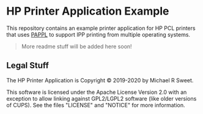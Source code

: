 HP Printer Application Example
==============================

This repository contains an example printer application for HP PCL printers that
uses [PAPPL](https://www.msweet.org/pappl) to support IPP printing from multiple
operating systems.

> More readme stuff will be added here soon!


Legal Stuff
-----------

The HP Printer Application is Copyright © 2019-2020 by Michael R Sweet.

This software is licensed under the Apache License Version 2.0 with an exception
to allow linking against GPL2/LGPL2 software (like older versions of CUPS).  See
the files "LICENSE" and "NOTICE" for more information.
